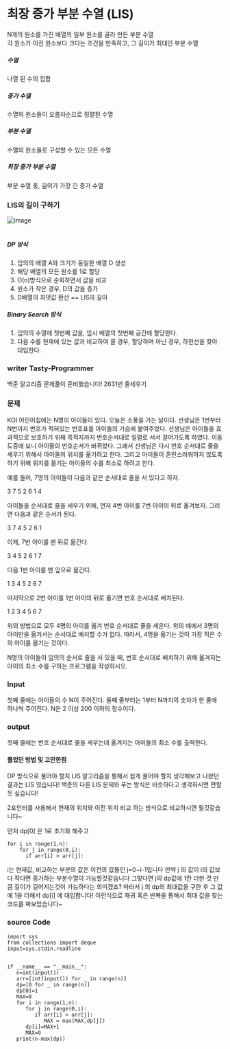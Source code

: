 # 최장 증가 부분 수열 (LIS)
N개의 원소를 가진 배열의 일부 원소를 골라 만든 부분 수열  
각 원소가 이전 원소보다 크다는 조건을 만족하고, 그 길이가 최대인 부분 수열  

##### 수열
나열 된 수의 집합
##### 증가 수열
수열의 원소들이 오름차순으로 정렬된 수열
##### 부분 수열
수열의 원소들로 구성할 수 있는 모든 수열
##### 최장 증가 부분 수열
부분 수열 중, 길이가 가장 긴 증가 수열

### LIS의 길이 구하기
![image](https://user-images.githubusercontent.com/65306839/150145406-8ca5ae69-50a9-41a7-b58a-b57288adaf74.png)  
<br />
##### DP 방식
1. 임의의 배열 A와 크기가 동일한 배열 D 생성
2. 해당 배열의 모든 원소를 1로 할당
3. O(n)방식으로 순회하면서 값을 비교
4. 원소가 작은 경우, D의 값을 증가
5. D배열의 최댓값 환산 == LIS의 길이

##### Binary Search 방식
1. 임의의 수열에 첫번째 값을, 임시 배열의 첫번째 공간에 할당한다.
2. 다음 수를 현재에 있는 값과 비교하여 클 경우, 할당하며 아닌 경우, 하한선을 찾아 대입한다.

### writer Tasty-Programmer
백준 알고리즘 문제풀이 준비했습니다!
2631번 줄세우기

### 문제
KOI 어린이집에는 N명의 아이들이 있다. 오늘은 소풍을 가는 날이다. 선생님은 1번부터 N번까지 번호가 적혀있는 번호표를 아이들의 가슴에 붙여주었다. 선생님은 아이들을 효과적으로 보호하기 위해 목적지까지 번호순서대로 일렬로 서서 걸어가도록 하였다. 이동 도중에 보니 아이들의 번호순서가 바뀌었다. 그래서 선생님은 다시 번호 순서대로 줄을 세우기 위해서 아이들의 위치를 옮기려고 한다. 그리고 아이들이 혼란스러워하지 않도록 하기 위해 위치를 옮기는 아이들의 수를 최소로 하려고 한다.

예를 들어, 7명의 아이들이 다음과 같은 순서대로 줄을 서 있다고 하자.

3 7 5 2 6 1 4

아이들을 순서대로 줄을 세우기 위해, 먼저 4번 아이를 7번 아이의 뒤로 옮겨보자. 그러면 다음과 같은 순서가 된다.

3 7 4 5 2 6 1

이제, 7번 아이를 맨 뒤로 옮긴다.

3 4 5 2 6 1 7

다음 1번 아이를 맨 앞으로 옮긴다.

1 3 4 5 2 6 7

마지막으로 2번 아이를 1번 아이의 뒤로 옮기면 번호 순서대로 배치된다.

1 2 3 4 5 6 7

위의 방법으로 모두 4명의 아이를 옮겨 번호 순서대로 줄을 세운다. 위의 예에서 3명의 아이만을 옮겨서는 순서대로 배치할 수가 없다. 따라서, 4명을 옮기는 것이 가장 적은 수의 아이를 옮기는 것이다.

N명의 아이들이 임의의 순서로 줄을 서 있을 때, 번호 순서대로 배치하기 위해 옮겨지는 아이의 최소 수를 구하는 프로그램을 작성하시오.
### Input
첫째 줄에는 아이들의 수 N이 주어진다. 둘째 줄부터는 1부터 N까지의 숫자가 한 줄에 하나씩 주어진다. N은 2 이상 200 이하의 정수이다.
### output
첫째 줄에는 번호 순서대로 줄을 세우는데 옮겨지는 아이들의 최소 수를 출력한다.

#### 풀었던 방법 및 고안한점

DP 방식으로 풀어야 할지 LIS 알고리즘을 통해서 쉽게 풀어야 할지 생각해보고 나왔던 결과는 LIS 였습니다!
백준의 다른 LIS 문제와 푸는 방식은 비슷하다고 생각하시면 편할듯 싶습니다!

2포인터를 사용해서 현재의 위치와 이전 위치 비교 하는 방식으로 비교하시면 될것같습니다~

먼저 dp[0] 은 1로 초기화 해주고 
```
for i in range(1,n):
    for j in range(0,i):
      if arr[i] > arr[j]:
```
i는 현재값, 비교하는 부분의 값은 이전의 값들인 j=0~i-1입니다
만약 j 의 값이 i의 값보다 작다면 증가하는 부분수열이 가능할것같습니다
그렇다면 j의 dp값에 1칸 더한 것 만큼 길이가 길어지는것이 가능하다는 의미겠죠?
따라서 j 의 dp의 최대값을 구한 후 그 값에 1을 더해서 dp[i] 에 대입합니다!
이런식으로 재귀 혹은 반복을 통해서 최대 값을 찾는 코드를 짜보았습니다~

### source Code
```
import sys
from collections import deque
input=sys.stdin.readline


if __name__ == "__main__":
   n=int(input())
   arr=[int(input()) for _ in range(n)]
   dp=[0 for _ in range(n)]
   dp[0]=1
   MAX=0
   for i in range(1,n):
      for j in range(0,i):
         if arr[i] > arr[j]:
            MAX = max(MAX,dp[j])
      dp[i]=MAX+1
      MAX=0
   print(n-max(dp))
```
